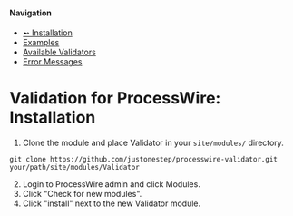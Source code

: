 #### Navigation
- [➻ Installation](installation.md)
- [Examples](examples.md)
- [Available Validators](validators.md)
- [Error Messages](messages.md)


# Validation for ProcessWire: Installation

1. Clone the module and place Validator in your `site/modules/` directory. 

```
git clone https://github.com/justonestep/processwire-validator.git your/path/site/modules/Validator
```

2. Login to ProcessWire admin and click Modules.
3. Click "Check for new modules".
4. Click "install" next to the new Validator module. 
